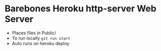 # Barebones Heroku http-server Web Server
* Places files in Public/
* To run locally `git run start`
* Auto runs on heroku deploy
